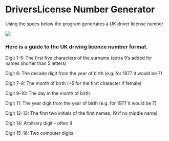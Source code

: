 # DriversLicense Number Generator

Using the specs below the program genertates a UK driver license number
<p align="left">
<img src="https://ukdriving.org.uk/wp-content/uploads/2021/04/letters-300x166.png">
</p>







### Here is a guide to the UK driving licence number format.

Digit 1–5: The first five characters of the surname (extra 9’s added for names shorter than 5 letters)

Digit 6: The decade digit from the year of birth (e.g. for 1977 it would be 7)

Digit 7–8: The month of birth (+5 for the first character if female)

Digit 9–10: The day in the month of birth

Digit 11: The year digit from the year of birth (e.g. for 1977 it would be 7)

Digit 12–13: The first two initials of the first names, (9 if no middle name)

Digit 14: Arbitrary digit – often 9

Digit 15–16: Two computer digits
